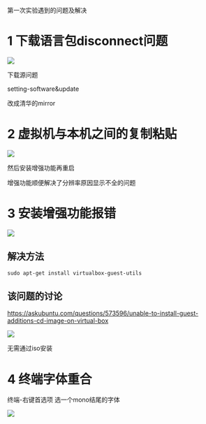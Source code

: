 第一次实验遇到的问题及解决

# 1 下载语言包disconnect问题

![](https://tva1.sinaimg.cn/large/006y8mN6ly1g7l20p730nj30eg0ekach.jpg)

下载源问题

setting-software&update

改成清华的mirror

# 2 虚拟机与本机之间的复制粘贴

![](https://tva1.sinaimg.cn/large/006y8mN6ly1g7l2x9x4s1j30if0b3q3x.jpg)

然后安装增强功能再重启

增强功能顺便解决了分辨率原因显示不全的问题

# 3 安装增强功能报错

![](https://tva1.sinaimg.cn/large/006y8mN6ly1g7l0rmb0c7j30am0do3zv.jpg)

## 解决方法

```
sudo apt-get install virtualbox-guest-utils
```

## 该问题的讨论

<https://askubuntu.com/questions/573596/unable-to-install-guest-additions-cd-image-on-virtual-box>

![](https://tva1.sinaimg.cn/large/006y8mN6ly1g7z7zzvqf7j30kn0erq61.jpg)

无需通过iso安装

# 4 终端字体重合

终端-右键首选项 选一个mono结尾的字体

![](https://tva1.sinaimg.cn/large/006y8mN6ly1g7m9y1zam9j30ef0c8mzs.jpg)
